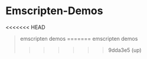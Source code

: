 # Emscripten-Demos

<<<<<<< HEAD
> emscripten demos
=======
> emscripten demos
>>>>>>> 9dda3e5 (up)
